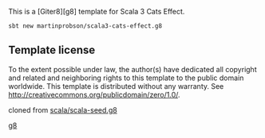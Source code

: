 This is a [Giter8][g8] template for Scala 3 Cats Effect.

```
sbt new martinprobson/scala3-cats-effect.g8
```

Template license
----------------

To the extent possible under law, the author(s) have dedicated all copyright and related
and neighboring rights to this template to the public domain worldwide.
This template is distributed without any warranty. See <http://creativecommons.org/publicdomain/zero/1.0/>.

cloned from [scala/scala-seed.g8](https://github.com/scala/scala-seed.g8)

[g8](http://www.foundweekends.org/giter8/)

